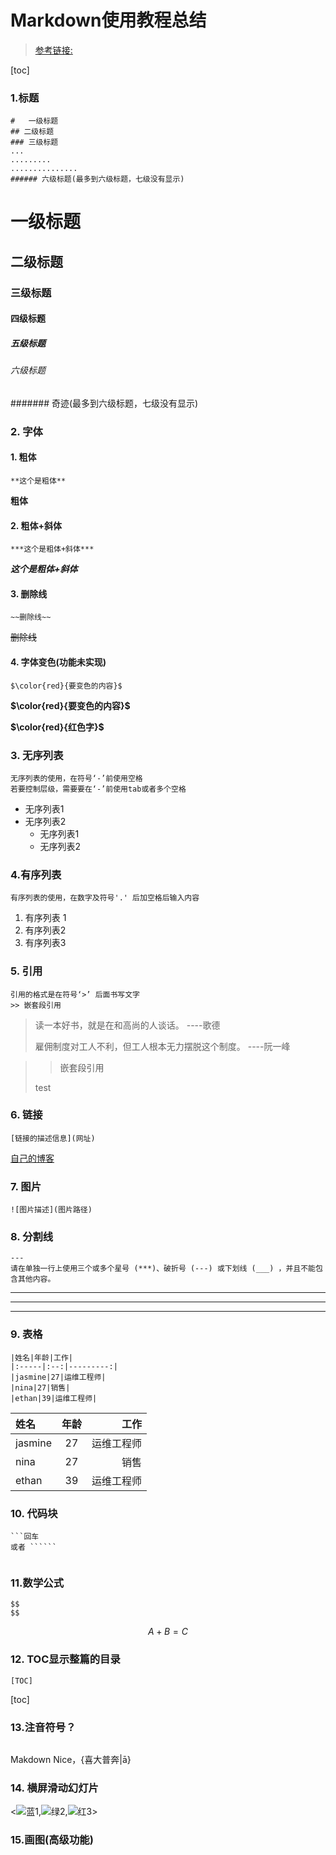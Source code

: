 # Markdown使用教程总结



> [参考链接:](https://markdown.com.cn/editor/)



[toc]





### 1.标题

``````
#	一级标题
## 二级标题
### 三级标题
...
.........
...............
###### 六级标题(最多到六级标题，七级没有显示)
``````

# 一级标题

## 二级标题

### 三级标题

#### 四级标题

##### 五级标题

###### 六级标题

####### 奇迹(最多到六级标题，七级没有显示)







### 2. 字体



#### 1. 粗体

``````
**这个是粗体**
``````

**粗体**

#### 2. 粗体+斜体

``````
***这个是粗体+斜体***
``````

***这个是粗体+斜体***



#### 3. 删除线

``````
~~删除线~~
``````

~~删除线~~

#### 4. 字体变色(功能未实现)

```
$\color{red}{要变色的内容}$
```

**$\color{red}{要变色的内容}$**

**$\color{red}{红色字}$**





### 3. 无序列表

``````
无序列表的使用，在符号‘-’前使用空格
若要控制层级，需要要在‘-’前使用tab或者多个空格
``````

- 无序列表1
- 无序列表2
  - 无序列表1
  - 无序列表2

### 4.有序列表

```
有序列表的使用，在数字及符号'.' 后加空格后输入内容
```

1. 有序列表 1
2. 有序列表2
3. 有序列表3



### 5. 引用

```
引用的格式是在符号‘>’ 后面书写文字
>> 嵌套段引用

```

> 读一本好书，就是在和高尚的人谈话。 ----歌德
>
> 雇佣制度对工人不利，但工人根本无力摆脱这个制度。 ----阮一峰

> > 嵌套段引用
>
> test
>
> 

### 6. 链接

```
[链接的描述信息](网址)

```



[自己的博客](www.jiaoming.top)   



### 7. 图片

```
![图片描述](图片路径)
```





### 8. 分割线

```
---
请在单独一行上使用三个或多个星号 (***)、破折号 (---) 或下划线 (___) ，并且不能包含其他内容。
```



---

***

___



### 9. 表格

```
|姓名|年龄|工作|
|:-----|:--:|---------:|
|jasmine|27|运维工程师|
|nina|27|销售|
|ethan|39|运维工程师|
```

| 姓名    | 年龄 |       工作 |
| :------ | :--: | ---------: |
| jasmine |  27  | 运维工程师 |
| nina    |  27  |       销售 |
| ethan   |  39  | 运维工程师 |



### 10. 代码块

```
​```回车
或者 ``````
```



```

```



### 11.数学公式

```
$$
$$
```




$$
A+B=C
$$


### 12. TOC显示整篇的目录

```
[TOC]
```



[toc]



### 13.注音符号？

```

```

Makdown Nice，{喜大普奔|&amacr;}



### 14. 横屏滑动幻灯片



<![蓝1](https://markdown.com.cn/images/blue.jpg),![绿2](https://markdown.com.cn/images/green.jpg),![红3](https://markdown.com.cn.jpg)>





### 15.画图(高级功能)











